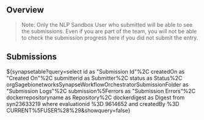 ## Overview

> Note: Only the NLP Sandbox User who submitted will be able to see the
> submissions. Even if you are part of the team, you will not be able to check
> the submission progress here if you did not submit the entry.

## Submissions

<!-- markdownlint-disable-next-line line-length -->
${synapsetable?query=select id as "Submission Id"%2C createdOn as "Created On"%2C submitterid as Submitter%2C status as Status%2C orgSagebionetworksSynapseWorkflowOrchestratorSubmissionFolder as "Submission Logs"%2C submission%5Ferrors as "Submission Errors"%2C dockerrepositoryname as Repository%2C dockerdigest as Digest  from  syn23633219 where evaluationid %3D 9614652 and createdBy %3D CURRENT%5FUSER%28%29&showquery=false}
